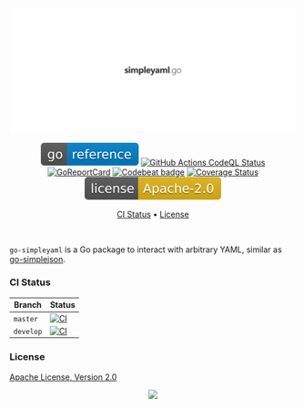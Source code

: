 <p align="center"><a href="#readme"><img src=".github/images/card.svg"/></a></p>

<p align="center">
  <a href="https://kaos.sh/g/go-simpleyaml"><img src=".github/images/godoc.svg"/></a>
  <a href="https://kaos.sh/w/go-simpleyaml/codeql"><img src="https://kaos.sh/w/go-simpleyaml/codeql.svg" alt="GitHub Actions CodeQL Status" /></a>
  <a href="https://kaos.sh/r/go-simpleyaml"><img src="https://kaos.sh/r/go-simpleyaml.svg" alt="GoReportCard" /></a>
  <a href="https://kaos.sh/b/go-simpleyaml"><img src="https://kaos.sh/b/ffe9f2d6-8586-45c0-90fb-cdb4e7141960.svg" alt="Codebeat badge" /></a>
  <a href="https://kaos.sh/c/go-simpleyaml"><img src="https://kaos.sh/c/go-simpleyaml.svg" alt="Coverage Status" /></a>
  <a href="#license"><img src=".github/images/license.svg"/></a>
</p>

<p align="center"><a href="#ci-status">CI Status</a> • <a href="#license">License</a></p>

<br/>

`go-simpleyaml` is a Go package to interact with arbitrary YAML, similar as [go-simplejson](https://github.com/bitly/go-simplejson).

### CI Status

| Branch | Status |
|--------|--------|
| `master` | [![CI](https://kaos.sh/w/go-simpleyaml/ci.svg?branch=master)](https://kaos.sh/w/go-simpleyaml/ci?query=branch:master) |
| `develop` | [![CI](https://kaos.sh/w/go-simpleyaml/ci.svg?branch=develop)](https://kaos.sh/w/go-simpleyaml/ci?query=branch:develop) |

### License

[Apache License, Version 2.0](https://www.apache.org/licenses/LICENSE-2.0)

<p align="center"><a href="https://essentialkaos.com"><img src="https://gh.kaos.st/ekgh.svg"/></a></p>
